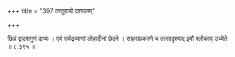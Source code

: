 +++
title = "397 तन्तुवायो दशपलम्"

+++

छिन्नं द्वादशगुणं दाप्यः । एवं सर्वद्रव्याणां लोहादीनां छेदने । साहसप्रकरणे च तत्सादृश्याद् इमौ श्लोकाव् उच्येते ॥ ८.३९५ ॥